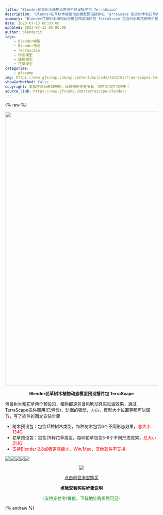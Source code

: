 ```yaml
---
title: "Blender花草树木植物动态模型预设插件包 TerraScape"
description: "Blender花草树木植物动态模型预设插件包 TerraScape 包含树木和花草两个预设包，植物都是包含风吹动真实动画效果，通过TerraScape插件调用(已包含)，动画的强弱、方向、模型大小位置..."
summary: "Blender花草树木植物动态模型预设插件包 TerraScape 包含树木和花草两个预设包，植物都是包含风吹动真实动画效果，通过TerraScape插件调用(已包含)，动画的强弱、方向、模型大小位置..."
date: 2023-07-13 00:00:00
updated: 2023-07-13 00:00:00
author: blenderit
tags: 
    - Blender模型
    - Blender预设
    - Terrascape
    - 动态模型
    - 植物模型
    - 花草模型
categories:
    - gfxcamp
img: https://www.gfxcamp.com/wp-content/uploads/2023/03/Tree-Scapes-TerraScape.jpg
showGetMethod: false
copyright: 本插件资源来自网络，版权归原作者所有，仅供交流学习使用！
source_link: https://www.gfxcamp.com/terrascape-blender/
---
```


{% raw %}
<div><p><img decoding="async" class="aligncenter size-full wp-image-113495" src="https://www.gfxcamp.com/wp-content/uploads/2023/03/TerraScape-Blender.jpg" data-src="https://www.gfxcamp.com/wp-content/uploads/2023/03/TerraScape-Blender.jpg" alt="" width="600" height="901" data-srcset="https://www.gfxcamp.com/wp-content/uploads/2023/03/TerraScape-Blender.jpg 600w, https://www.gfxcamp.com/wp-content/uploads/2023/03/TerraScape-Blender-100x150.jpg 100w" data-sizes="(max-width: 600px) 100vw, 600px"></p><p style="text-align: center;"><strong>Blender花草树木植物动态模型预设插件包 TerraScape</strong></p><p><span data-spm-anchor-id="2013.1.0.i0.529660376Vp8JJ">包含树木和花草两个预设包，植物都是包含风吹动真实动画效果，通过TerraScape插件调用(已包含)，动画的强弱、方向、模型大小位置等都可以调节，写了插件的图文安装步骤</span></p><ul>
<li>树木预设包：包含17种树木类型，每种树木包含6个不同形态效果，<span style="color: #ff0000;">总大小134G</span></li>
<li>花草预设包：包含25种花草类型，每种花草包含5-6个不同形态效果，<span style="color: #ff0000;">总大小31.1G</span></li>
<li><span style="color: #ff0000;">支持Blender 2.8或者更高版本，Win/Mac，其他软件不支持</span></li>
</ul><p><img decoding="async" class="aligncenter" src="https://img.alicdn.com/imgextra/i3/80049544/O1CN01U6jK8p2KNCryT0JoE_!!80049544.gif" data-src="https://img.alicdn.com/imgextra/i3/80049544/O1CN01U6jK8p2KNCryT0JoE_!!80049544.gif" align="absmiddle"><img decoding="async" class="aligncenter" src="https://img.alicdn.com/imgextra/i1/80049544/O1CN01zJHifo2KNCrwNMBHy_!!80049544.gif" data-src="https://img.alicdn.com/imgextra/i1/80049544/O1CN01zJHifo2KNCrwNMBHy_!!80049544.gif" align="absmiddle"><img decoding="async" class="aligncenter" src="https://img.alicdn.com/imgextra/i2/80049544/O1CN01dG2xYl2KNCs0PRUYY_!!80049544.gif" data-src="https://img.alicdn.com/imgextra/i2/80049544/O1CN01dG2xYl2KNCs0PRUYY_!!80049544.gif" align="absmiddle"><img decoding="async" class="aligncenter" src="https://img.alicdn.com/imgextra/i3/80049544/O1CN01ETi4c22KNCs4ivVoh_!!80049544.jpg" data-src="https://img.alicdn.com/imgextra/i3/80049544/O1CN01ETi4c22KNCs4ivVoh_!!80049544.jpg" align="absmiddle"><img decoding="async" class="aligncenter" src="https://img.alicdn.com/imgextra/i3/80049544/O1CN01X6iSdY2KNCrpasxJw_!!80049544.jpg" data-src="https://img.alicdn.com/imgextra/i3/80049544/O1CN01X6iSdY2KNCrpasxJw_!!80049544.jpg" align="absmiddle"></p><p style="text-align: center;"><img decoding="async" class="" src="https://img.alicdn.com/imgextra/i2/80049544/O1CN01KoWGEK2KNCuaRJm7F_!!80049544.jpg" data-src="https://img.alicdn.com/imgextra/i2/80049544/O1CN01KoWGEK2KNCuaRJm7F_!!80049544.jpg" align="absmiddle"></p><p style="text-align: center;"><a class="maxbutton-1 maxbutton maxbutton-taobao" target="_blank" rel="noopener" href="https://item.taobao.com/item.htm?id=705835616519"><span class="mb-text">点击前往淘宝购买</span></a></p><div style="text-align: center;"> <div id="wshop-async-db27ba9e204d75f4e6e39a741541eeb5"><script type="text/javascript">if(jQuery){jQuery(function($){var data = {"action":"wshop_async_load","hook":"wshop_unpaid","atts":"{\"location\":\"https:\\\/\\\/www.gfxcamp.com\\\/terrascape-blender\\\/\",\"context\":\"e1a8e072f91a248a65348c75f3d365cc\",\"enable_guest\":0,\"post_id\":110409}","content":0,"wshop_async_load":"6ccedff9a2","notice_str":"3841446117","hash":"4b1ab99c971c895bdc26ec058da51d88"};$.ajax({url: 'https://www.gfxcamp.com/wp-admin/admin-ajax.php',type: 'post',timeout: 60 * 1000,async: true,cache: false,data: data,beforeSend:function(){var $handler =$('#wshop-async-db27ba9e204d75f4e6e39a741541eeb5');if(typeof $handler.loading=='function'){$handler.loading();}}, dataType: 'json',success: function(m) {var $handler =$('#wshop-async-db27ba9e204d75f4e6e39a741541eeb5');if(typeof $handler.loading=='function'){$handler.loading('hide');}if(m.errcode!=0){console.error(m.errmsg);return;}$handler.html(m.data);},error:function(e){var $handler =$('#wshop-async-db27ba9e204d75f4e6e39a741541eeb5');if(typeof $handler.loading=='function'){$handler.loading('hide');}$handler.remove();console.error(e.responseText);}});});}</script></div></div><div style="text-align: center;">
 <div id="wshop-async-32d2326579c4015ee70912fb6d953ae3"><script type="text/javascript">if(jQuery){jQuery(function($){var data = {"action":"wshop_async_load","hook":"wshop_paid","atts":"{\"location\":\"https:\\\/\\\/www.gfxcamp.com\\\/terrascape-blender\\\/\",\"context\":\"8a0b91cc3ed1e47b278674ae0a515282\",\"enable_guest\":0,\"post_id\":110409}","content":1,"wshop_async_load":"6ccedff9a2","notice_str":"8416171434","hash":"687a12552dab14afc7ad53ce038184f6"};$.ajax({url: 'https://www.gfxcamp.com/wp-admin/admin-ajax.php',type: 'post',timeout: 60 * 1000,async: true,cache: false,data: data,beforeSend:function(){var $handler =$('#wshop-async-32d2326579c4015ee70912fb6d953ae3');if(typeof $handler.loading=='function'){$handler.loading();}}, dataType: 'json',success: function(m) {var $handler =$('#wshop-async-32d2326579c4015ee70912fb6d953ae3');if(typeof $handler.loading=='function'){$handler.loading('hide');}if(m.errcode!=0){console.error(m.errmsg);return;}$handler.html(m.data);},error:function(e){var $handler =$('#wshop-async-32d2326579c4015ee70912fb6d953ae3');if(typeof $handler.loading=='function'){$handler.loading('hide');}$handler.remove();console.error(e.responseText);}});});}</script></div></div><p style="text-align: center;"><strong><a href="https://www.gfxcamp.com/how-to-download/" target="_blank" rel="noopener">点我查看购买步骤说明</a></strong></p><p style="text-align: center;"><span style="color: #008000;">(支持支付宝/微信，下载地址购买后可见)</span></p></div>
<div style="display: none">gfxcamp</div>
{% endraw %}